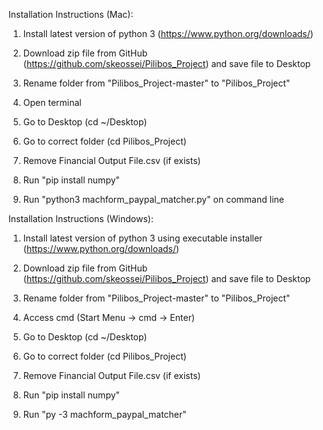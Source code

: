 Installation Instructions (Mac):

1. Install latest version of python 3 (https://www.python.org/downloads/)

2. Download zip file from GitHub (https://github.com/skeossei/Pilibos_Project) and save file to Desktop

3. Rename folder from "Pilibos_Project-master" to "Pilibos_Project"

4. Open terminal

5. Go to Desktop (cd ~/Desktop)

6. Go to correct folder (cd Pilibos_Project)

7. Remove Financial Output File.csv (if exists)

8. Run "pip install numpy"

9. Run "python3 machform_paypal_matcher.py" on command line


Installation Instructions (Windows):

1. Install latest version of python 3 using executable installer (https://www.python.org/downloads/)

2. Download zip file from GitHub (https://github.com/skeossei/Pilibos_Project) and save file to Desktop

3. Rename folder from "Pilibos_Project-master" to "Pilibos_Project"

4. Access cmd (Start Menu -> cmd -> Enter)

5. Go to Desktop (cd ~/Desktop)

6. Go to correct folder (cd Pilibos_Project)

7. Remove Financial Output File.csv (if exists)

8. Run "pip install numpy"

9. Run "py -3 machform_paypal_matcher"
